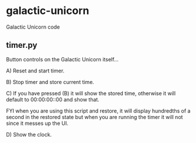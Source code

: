 # galactic-unicorn
Galactic Unicorn code

## timer.py
Button controls on the Galactic Unicorn itself...

A) Reset and start timer.

B) Stop timer and store current time.

C) If you have pressed (B) it will show the stored time, otherwise it will default to 00:00:00::00 and show that.

FYI when you are using this script and restore, it will display hundredths of a second in the restored state but when you are running the timer it will not since it messes up the UI. 

D) Show the clock.
